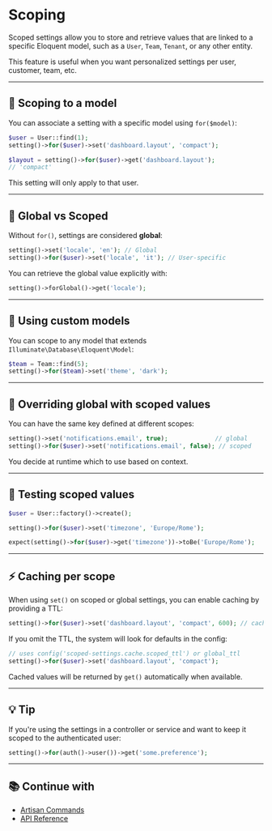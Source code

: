 # Scoping

Scoped settings allow you to store and retrieve values that are linked to a specific Eloquent model, such as a `User`, `Team`, `Tenant`, or any other entity.

This feature is useful when you want personalized settings per user, customer, team, etc.

---

## 👤 Scoping to a model

You can associate a setting with a specific model using `for($model)`:

```php
$user = User::find(1);
setting()->for($user)->set('dashboard.layout', 'compact');

$layout = setting()->for($user)->get('dashboard.layout');
// 'compact'
```

This setting will only apply to that user.

---

## 🎯 Global vs Scoped

Without `for()`, settings are considered **global**:

```php
setting()->set('locale', 'en'); // Global
setting()->for($user)->set('locale', 'it'); // User-specific
```

You can retrieve the global value explicitly with:

```php
setting()->forGlobal()->get('locale');
```

---

## 👥 Using custom models

You can scope to any model that extends `Illuminate\Database\Eloquent\Model`:

```php
$team = Team::find(5);
setting()->for($team)->set('theme', 'dark');
```

---

## 🔄 Overriding global with scoped values

You can have the same key defined at different scopes:

```php
setting()->set('notifications.email', true);             // global
setting()->for($user)->set('notifications.email', false); // scoped
```

You decide at runtime which to use based on context.

---

## 🧪 Testing scoped values

```php
$user = User::factory()->create();

setting()->for($user)->set('timezone', 'Europe/Rome');

expect(setting()->for($user)->get('timezone'))->toBe('Europe/Rome');
```

---

## ⚡ Caching per scope

When using `set()` on scoped or global settings, you can enable caching by providing a TTL:

```php
setting()->for($user)->set('dashboard.layout', 'compact', 600); // cache 10 minutes
```

If you omit the TTL, the system will look for defaults in the config:

```php
// uses config('scoped-settings.cache.scoped_ttl') or global_ttl
setting()->for($user)->set('dashboard.layout', 'compact');
```

Cached values will be returned by `get()` automatically when available.

---

## 💡 Tip

If you're using the settings in a controller or service and want to keep it scoped to the authenticated user:

```php
setting()->for(auth()->user())->get('some.preference');
```

---

## 📚 Continue with

- [Artisan Commands](artisan.md)
- [API Reference](api.md)